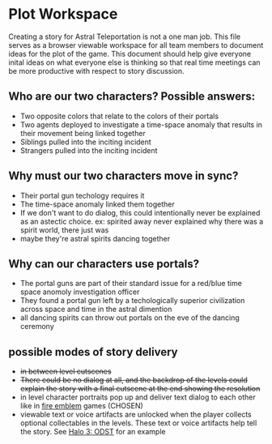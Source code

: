 # Plot Workspace

Creating a story for Astral Teleportation is not a one man job. This file serves as a browser viewable workspace for all team members to document ideas for the plot of the game. This document should help give everyone inital ideas on what everyone else is thinking so that real time meetings can be more productive with respect to story discussion.

## Who are our two characters? Possible answers: 
- Two opposite colors that relate to the colors of their portals
- Two agents deployed to investigate a time-space anomaly that results in their movement being linked together
- Siblings pulled into the inciting incident
- Strangers pulled into the inciting incident

## Why must our two characters move in sync?
- Their portal gun techology requires it
- The time-space anomaly linked them together
- If we don't want to do dialog, this could intentionally never be explained as an astectic choice. ex: spirited away never explained why there was a spirit world, there just was
- maybe they're astral spirits dancing together

## Why can our characters use portals?
- The portal guns are part of their standard issue for a red/blue time space anomoly investigation officer
- They found a portal gun left by a techologically superior civilization across space and time in the astral dimention
- all dancing spirits can throw out portals on the eve of the dancing ceremony

## possible modes of story delivery
- ~~in between level cutscenes~~
- ~~There could be no dialog at all, and the backdrop of the levels could explain the story with a final cutscene at the end showing the resolution~~
- in level character portraits pop up and deliver text dialog to each other like in [fire emblem](https://youtu.be/A4TqmeHOCV0?t=281) games (CHOSEN)
- viewable text or voice artifacts are unlocked when the player collects optional collectables in the levels. These text or voice artifacts help tell the story. See [Halo 3: ODST](https://www.youtube.com/watch?v=MglVqquKjnU&ab_channel=HaloCanon) for an example
